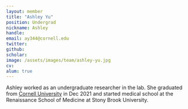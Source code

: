 ```yaml
---
layout: member
title: "Ashley Yu"
position: Undergrad
nickname: Ashley
handle: 
email: ay344@cornell.edu
twitter: 
github: 
scholar: 
image: /assets/images/team/ashley-yu.jpg
cv: 
alum: true
---
```

Ashley worked as an undergraduate researcher in the lab. She graduated from [Cornell University] in Dec 2021 and started medical school at the Renaissance School of Medicine at Stony Brook University. 

[Cornell University]: https://www.cornell.edu/
